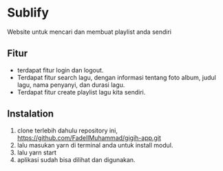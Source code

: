 # Sublify

Website untuk mencari dan membuat playlist anda sendiri

## Fitur

- terdapat fitur login dan logout.
- Terdapat fitur search lagu, dengan informasi tentang foto album, judul lagu, nama penyanyi, dan durasi lagu.
- Terdapat fitur create playlist lagu kita sendiri.

## Instalation

1. clone terlebih dahulu repository ini, https://github.com/FadellMuhammad/gigih-app.git
2. lalu masukan yarn di terminal anda untuk install modul.
3. lalu yarn start
4. aplikasi sudah bisa dilihat dan digunakan.
